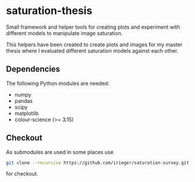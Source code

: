 # saturation-thesis

Small framework and helper tools for creating plots and experiment with different models to manipulate image saturation.

This helpers have been created to create plots and images for my master thesis where I evaluated different saturation models against each other.

## Dependencies

The following Python modules are needed:

* numpy
* pandas
* scipy
* matplotlib
* colour-science  (>= 3.15)

## Checkout

As submodules are used in some places use

```sh
git clone --recursive https://github.com/irieger/saturation-survey.git
```

for checkout.